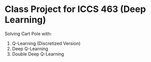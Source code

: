 # Class Project for ICCS 463 (Deep Learning)
Solving Cart Pole with:
1. Q-Learning (Discretized Version)
2. Deep Q-Learning
3. Double Deep Q-Learning

